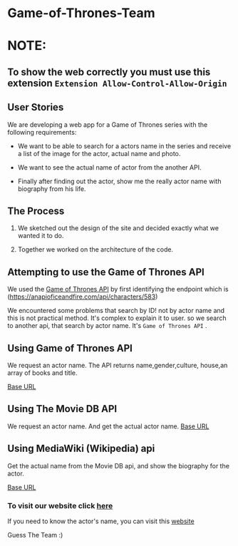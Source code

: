 # Game-of-Thrones-Team

# NOTE:
## To show the web correctly you must use this extension `Extension Allow-Control-Allow-Origin`
## User Stories

We are developing a web app for a Game of Thrones series with the following requirements:

- We want to be able to search for a actors name in the series and receive a list of the image for the actor, actual name and photo.

- We want to see the actual name of actor from the another API.

- Finally after finding out the actor, show me the really actor name with biography from his life.

## The Process

1. We sketched out the design of the site and decided exactly what we wanted it to do.

2. Together we worked on the architecture of the code.

## Attempting to use the Game of Thrones API

We used the [Game of Thrones API](https://anapioficeandfire.com/api/characters) by first identifying the endpoint which is (<https://anapioficeandfire.com/api/characters/583>)

We encountered some problems that search by ID! not by actor name and this is not practical method. It's complex to explain it to user. so we search to another api, that search by actor name. It's `Game of Thrones API` .

## Using Game of Thrones API

We request an actor name. The API returns name,gender,culture, house,an array of books and title.

[Base URL](https://api.got.show/doc/)

## Using The Movie DB API
We request an actor name. And get the actual actor name.
[Base URL](https://www.themoviedb.org/documentation/api)

## Using MediaWiki (Wikipedia) api

Get the actual name from the Movie DB api, and show the biography for the actor.

[Base URL](https://www.mediawiki.org/wiki/API:Search)


### To visit our website click [here](https://facg2.github.io/Game-of-Thrones-Team/)

If you need to know the actor's name, you can visit this [website](http://www.hbo.com/game-of-thrones/cast-and-crew/index.html)

Guess The Team :)

